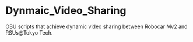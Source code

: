 # Dynmaic_Video_Sharing
OBU scripts that achieve dynamic video sharing between Robocar Mv2 and RSUs@Tokyo Tech.
